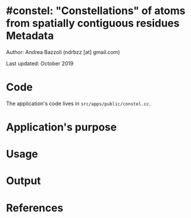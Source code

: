 #constel: "Constellations" of atoms from spatially contiguous residues
Metadata
========

Author: Andrea Bazzoli (ndrbzz [at] gmail.com)

Last updated: October 2019

Code
====

The application's code lives in `src/apps/public/constel.cc`.

Application's purpose
===================

Usage
=====

Output 
======

References
==========